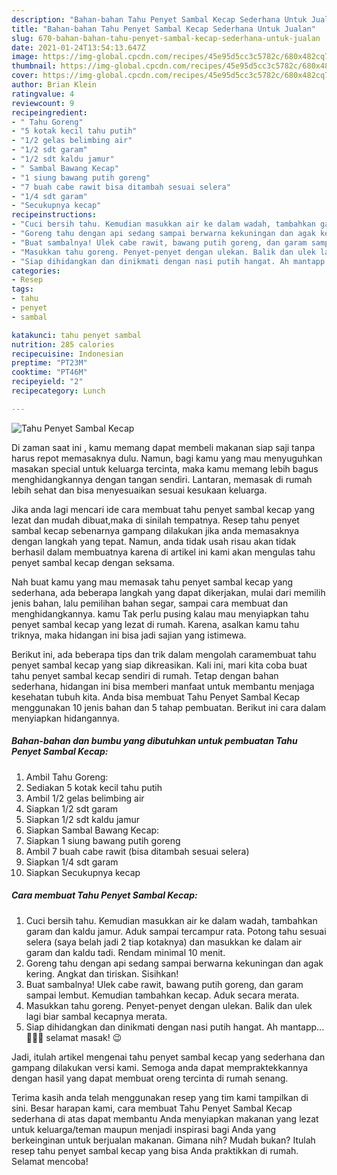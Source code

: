 ```yaml
---
description: "Bahan-bahan Tahu Penyet Sambal Kecap Sederhana Untuk Jualan"
title: "Bahan-bahan Tahu Penyet Sambal Kecap Sederhana Untuk Jualan"
slug: 670-bahan-bahan-tahu-penyet-sambal-kecap-sederhana-untuk-jualan
date: 2021-01-24T13:54:13.647Z
image: https://img-global.cpcdn.com/recipes/45e95d5cc3c5782c/680x482cq70/tahu-penyet-sambal-kecap-foto-resep-utama.jpg
thumbnail: https://img-global.cpcdn.com/recipes/45e95d5cc3c5782c/680x482cq70/tahu-penyet-sambal-kecap-foto-resep-utama.jpg
cover: https://img-global.cpcdn.com/recipes/45e95d5cc3c5782c/680x482cq70/tahu-penyet-sambal-kecap-foto-resep-utama.jpg
author: Brian Klein
ratingvalue: 4
reviewcount: 9
recipeingredient:
- " Tahu Goreng"
- "5 kotak kecil tahu putih"
- "1/2 gelas belimbing air"
- "1/2 sdt garam"
- "1/2 sdt kaldu jamur"
- " Sambal Bawang Kecap"
- "1 siung bawang putih goreng"
- "7 buah cabe rawit bisa ditambah sesuai selera"
- "1/4 sdt garam"
- "Secukupnya kecap"
recipeinstructions:
- "Cuci bersih tahu. Kemudian masukkan air ke dalam wadah, tambahkan garam dan kaldu jamur. Aduk sampai tercampur rata. Potong tahu sesuai selera (saya belah jadi 2 tiap kotaknya) dan masukkan ke dalam air garam dan kaldu tadi. Rendam minimal 10 menit."
- "Goreng tahu dengan api sedang sampai berwarna kekuningan dan agak kering. Angkat dan tiriskan. Sisihkan!"
- "Buat sambalnya! Ulek cabe rawit, bawang putih goreng, dan garam sampai lembut. Kemudian tambahkan kecap. Aduk secara merata."
- "Masukkan tahu goreng. Penyet-penyet dengan ulekan. Balik dan ulek lagi biar sambal kecapnya merata."
- "Siap dihidangkan dan dinikmati dengan nasi putih hangat. Ah mantapp... 🤤🤤🤤 selamat masak! 😉"
categories:
- Resep
tags:
- tahu
- penyet
- sambal

katakunci: tahu penyet sambal 
nutrition: 285 calories
recipecuisine: Indonesian
preptime: "PT23M"
cooktime: "PT46M"
recipeyield: "2"
recipecategory: Lunch

---
```



![Tahu Penyet Sambal Kecap](https://img-global.cpcdn.com/recipes/45e95d5cc3c5782c/680x482cq70/tahu-penyet-sambal-kecap-foto-resep-utama.jpg)

Di zaman  saat ini , kamu memang dapat membeli makanan siap saji tanpa harus repot memasaknya dulu. Namun, bagi kamu yang mau menyuguhkan masakan special untuk keluarga tercinta, maka kamu memang lebih bagus menghidangkannya dengan tangan sendiri. Lantaran, memasak di rumah lebih sehat dan bisa menyesuaikan sesuai kesukaan keluarga.

Jika anda lagi mencari ide cara membuat tahu penyet sambal kecap yang lezat dan mudah dibuat,maka di sinilah tempatnya. Resep tahu penyet sambal kecap  sebenarnya gampang dilakukan jika anda memasaknya dengan langkah yang tepat. Namun, anda tidak usah risau akan tidak berhasil dalam membuatnya 
karena di artikel ini kami akan mengulas tahu penyet sambal kecap dengan seksama.  



Nah buat kamu yang mau memasak tahu penyet sambal kecap yang sederhana, ada beberapa langkah yang dapat dikerjakan, mulai dari memilih jenis bahan, lalu pemilihan bahan segar, sampai cara membuat dan menghidangkannya. kamu Tak perlu pusing kalau mau menyiapkan tahu penyet sambal kecap yang lezat di rumah. Karena, asalkan kamu  tahu triknya, maka hidangan ini bisa jadi sajian yang istimewa.

Berikut ini, ada beberapa tips dan trik dalam mengolah caramembuat tahu penyet sambal kecap yang siap dikreasikan. Kali ini, mari kita coba buat tahu penyet sambal kecap sendiri di rumah. Tetap dengan bahan sederhana, hidangan ini bisa memberi manfaat untuk membantu menjaga kesehatan tubuh kita. Anda bisa membuat Tahu Penyet Sambal Kecap menggunakan 10 jenis bahan dan 5 tahap pembuatan. Berikut ini cara dalam menyiapkan hidangannya.

<!--inarticleads1-->

##### Bahan-bahan dan bumbu yang dibutuhkan untuk pembuatan Tahu Penyet Sambal Kecap:

1. Ambil  Tahu Goreng:
1. Sediakan 5 kotak kecil tahu putih
1. Ambil 1/2 gelas belimbing air
1. Siapkan 1/2 sdt garam
1. Siapkan 1/2 sdt kaldu jamur
1. Siapkan  Sambal Bawang Kecap:
1. Siapkan 1 siung bawang putih goreng
1. Ambil 7 buah cabe rawit (bisa ditambah sesuai selera)
1. Siapkan 1/4 sdt garam
1. Siapkan Secukupnya kecap




<!--inarticleads2-->

##### Cara membuat Tahu Penyet Sambal Kecap:

1. Cuci bersih tahu. Kemudian masukkan air ke dalam wadah, tambahkan garam dan kaldu jamur. Aduk sampai tercampur rata. Potong tahu sesuai selera (saya belah jadi 2 tiap kotaknya) dan masukkan ke dalam air garam dan kaldu tadi. Rendam minimal 10 menit.
1. Goreng tahu dengan api sedang sampai berwarna kekuningan dan agak kering. Angkat dan tiriskan. Sisihkan!
1. Buat sambalnya! Ulek cabe rawit, bawang putih goreng, dan garam sampai lembut. Kemudian tambahkan kecap. Aduk secara merata.
1. Masukkan tahu goreng. Penyet-penyet dengan ulekan. Balik dan ulek lagi biar sambal kecapnya merata.
1. Siap dihidangkan dan dinikmati dengan nasi putih hangat. Ah mantapp... 🤤🤤🤤 selamat masak! 😉




Jadi, itulah artikel mengenai  tahu penyet sambal kecap  yang sederhana dan gampang dilakukan versi kami. Semoga anda dapat mempraktekkannya dengan hasil yang dapat membuat oreng tercinta di rumah senang. 

Terima kasih anda telah menggunakan resep yang tim kami tampilkan di sini. Besar harapan kami, cara membuat  Tahu Penyet Sambal Kecap sederhana di atas dapat membantu Anda menyiapkan makanan yang lezat untuk keluarga/teman maupun menjadi inspirasi bagi Anda yang berkeinginan untuk berjualan makanan. Gimana nih? Mudah bukan? Itulah resep tahu penyet sambal kecap yang bisa Anda praktikkan di rumah. Selamat mencoba!

